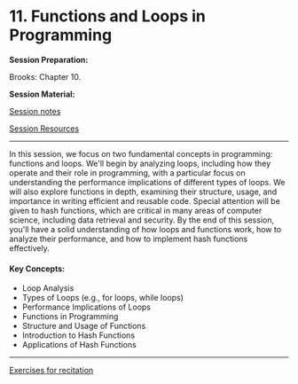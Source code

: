# 11. Functions and Loops in Programming

**Session Preparation:**

Brooks: Chapter 10.

**Session Material:**

[Session notes](https://drive.google.com/file/d/10DUxd8bwDvTrlXp2k5O9uYZmjONJIeNO/view?usp=sharing)

[Session Resources](https://viaucdk-my.sharepoint.com/:f:/g/personal/rib_viauc_dk/EghXF8209dVDlt1O_HZ1pBQBlAJpOv9rY2FdTBL7wytBfw?e=4BfKeR)

--------------------------

In this session, we focus on two fundamental concepts in programming: functions and loops. We'll begin by analyzing loops, including how they operate and their role in programming, with a particular focus on understanding the performance implications of different types of loops. We will also explore functions in depth, examining their structure, usage, and importance in writing efficient and reusable code. Special attention will be given to hash functions, which are critical in many areas of computer science, including data retrieval and security. By the end of this session, you'll have a solid understanding of how loops and functions work, how to analyze their performance, and how to implement hash functions effectively.

#### Key Concepts:
- Loop Analysis
- Types of Loops (e.g., for loops, while loops)
- Performance Implications of Loops
- Functions in Programming
- Structure and Usage of Functions
- Introduction to Hash Functions
- Applications of Hash Functions
--------------------------

[Exercises for recitation](https://viaucdk-my.sharepoint.com/:b:/g/personal/rib_viauc_dk/EY7WcLodEshGuFo8tq2CEAwBbfsS-EADe3BtTjyrMKi2Sw?e=upqiOX)